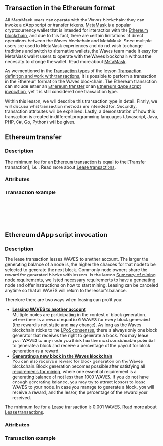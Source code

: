 ## Transaction in the Ethereum format ##  

All MetaMask users can operate with the Waves blockchain: they can invoke a dApp script or transfer tokens. [MetaMask](https://metamask.io/) is a popular cryptocurrency wallet that is intended for interaction with the [Ethereum blockchain](https://pt.wikipedia.org/wiki/Ethereum), and due to this fact, there are certain limitations of direct operations between the Waves blockchain and MetaMask. Since multiple users are used to MetaMask experiences and do not wish to change traditions and switch to alternative wallets, the Waves team made it easy for MetaMask wallet users to operate with the Waves blockchain without the necessity to change the wallet. Read more about [MetaMask](https://docs.waves.tech/en/keep-in-touch/metamask).

As we mentioned in the [Transaction types]() of the lesson [Transaction definition and work with transactions](), it is possible to perform a transaction in the Ethereum format on the Waves blockchain. The Ethereum transaction can include either an [Ethereum transfer](#ethereum-transfer) or an [Ethereum dApp script invocation](#ethereum-dapp-script-invocation), yet it is still considered one transaction type.

Within this lesson, we will describe this transaction type in detail. Firstly, we will discuss what transaction methods are intended for. Secondly, transaction attributes will be explained. Lastly, a demonstration of how this transaction is created in different programming languages (Javascript, Java, PHP, C#, Go, Python) will be given.

## Ethereum transfer ##

### Description ###

<!-- The Ethereum transaction allows to make a transfer. A MetaMask user can sign an Ethereum transaction that transfers a token and send the transaction to the Waves blockchain. An Ethereum transaction cannot be sent from a smart account or dApp.  -->

The minimum fee for an Ethereum transaction is equal to the [Transfer transaction], i.e. . Read more about [Lease transactions](https://docs.waves.tech/en/blockchain/transaction-type/lease-transaction).

### Attributes ###

### Transaction example ###


<CodeBlock>

```js
```
```java
```
```php
```
```csharp
```
```go
```
```python
```

</CodeBlock>

## Ethereum dApp script invocation ##

### Description ###

The lease transaction leases WAVES to another account. The larger the generating balance of a node is, the higher the chances for that node to be selected to generate the next block. Commonly node owners share the reward for generated blocks with lessors. In the lesson [Summary of mining node requirements](), we listed necessary requirements to have a generating node and offer instructions on how to start mining. Leasing can be canceled anytime so that all WAVES will return to the lessor's balance.

Therefore there are two ways when leasing can profit you:
- **<u>Leasing WAVES to another account</u>**  
    Multiple nodes are participating in the contest of block generation, where there is a reward equal to 6 WAVES for every block generated (the reward is not static and may change). As long as the Waves blockchain sticks to the [LPoS consensus](https://docs.waves.tech/en/blockchain/leasing), there is always only one block generator that receives the right to generate a block. You may lease your WAVES to any node you think has the most considerable potential to generate a block and receive a percentage of the payout for block generation as a reward. 
- **<u>Generating a new block in the Waves blockchain</u>**  
    You can also receive a reward for block generation on the Waves blockchain. Block generation becomes possible after satisfying all [requirements for mining](), where one essential requirement is a generating balance of not less than 1000 WAVES. If you do not have enough generating balance, you may try to attract lessors to lease WAVES to your node. In case you manage to generate a block, you will receive a reward, and the lessor, the percentage of the reward your received.

The minimum fee for a Lease transaction is 0.001 WAVES. Read more about [Lease transactions](https://docs.waves.tech/en/blockchain/transaction-type/lease-transaction).

### Attributes ###

### Transaction example ###